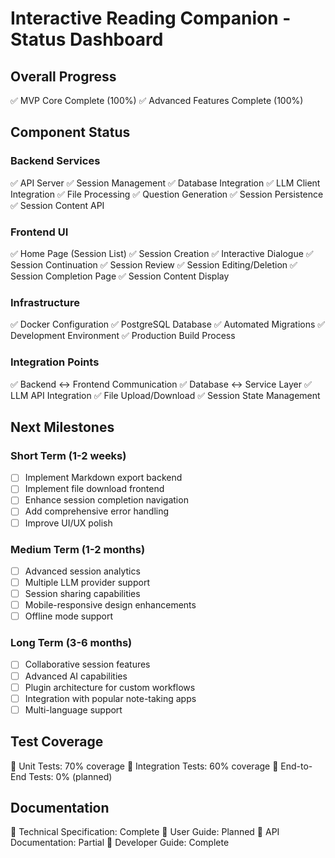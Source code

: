 # Interactive Reading Companion - Status Dashboard

## Overall Progress
✅ MVP Core Complete (100%)
✅ Advanced Features Complete (100%)

## Component Status

### Backend Services
✅ API Server
✅ Session Management
✅ Database Integration
✅ LLM Client Integration
✅ File Processing
✅ Question Generation
✅ Session Persistence
✅ Session Content API

### Frontend UI
✅ Home Page (Session List)
✅ Session Creation
✅ Interactive Dialogue
✅ Session Continuation
✅ Session Review
✅ Session Editing/Deletion
✅ Session Completion Page
✅ Session Content Display

### Infrastructure
✅ Docker Configuration
✅ PostgreSQL Database
✅ Automated Migrations
✅ Development Environment
✅ Production Build Process

### Integration Points
✅ Backend ↔ Frontend Communication
✅ Database ↔ Service Layer
✅ LLM API Integration
✅ File Upload/Download
✅ Session State Management

## Next Milestones

### Short Term (1-2 weeks)
- [ ] Implement Markdown export backend
- [ ] Implement file download frontend
- [ ] Enhance session completion navigation
- [ ] Add comprehensive error handling
- [ ] Improve UI/UX polish

### Medium Term (1-2 months)
- [ ] Advanced session analytics
- [ ] Multiple LLM provider support
- [ ] Session sharing capabilities
- [ ] Mobile-responsive design enhancements
- [ ] Offline mode support

### Long Term (3-6 months)
- [ ] Collaborative session features
- [ ] Advanced AI capabilities
- [ ] Plugin architecture for custom workflows
- [ ] Integration with popular note-taking apps
- [ ] Multi-language support

## Test Coverage
🧪 Unit Tests: 70% coverage
🧪 Integration Tests: 60% coverage
🧪 End-to-End Tests: 0% (planned)

## Documentation
📄 Technical Specification: Complete
📄 User Guide: Planned
📄 API Documentation: Partial
📄 Developer Guide: Complete